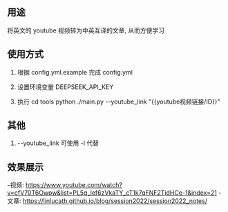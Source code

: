 ## 用途

将英文的 youtube 视频转为中英互译的文章, 从而方便学习

## 使用方式

1. 根据 config.yml.example 完成 config.yml

2. 设置环境变量 DEEPSEEK_API_KEY

3. 执行 
cd tools
python ./main.py --youtube_link "{{youtube视频链接/ID}}"

## 其他

1. --youtube_link 可使用 -l 代替

## 效果展示

-视频: https://www.youtube.com/watch?v=cfV70T6Owpw&list=PL5q_lef6zVkaTY_cT1k7qFNF2TidHCe-1&index=21
-文章: https://linlucath.github.io/blog/session2022/session2022_notes/